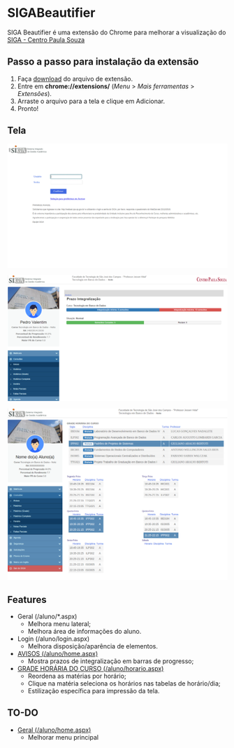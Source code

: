 # SIGABeautifier
SIGA Beautifier é uma extensão do Chrome para melhorar a visualização do [SIGA - Centro Paula Souza](https://www.sigacentropaulasouza.com.br/aluno)
## Passo a passo para instalação da extensão

1. Faça [download](https://goo.gl/Akprso) do arquivo de extensão.
2. Entre em **chrome://extensions/** (*Menu* > *Mais ferramentas* > *Extensões*).
3. Arraste o arquivo para a tela e clique em Adicionar.
4. Pronto!

## Tela

![Tela de Login](https://github.com/pedro-valentim/SIGABeautifier/blob/master/example/login.gif "LOGIN")

![Tela de Avisos (Inicial)](https://github.com/pedro-valentim/SIGABeautifier/blob/master/example/example-home.png "AVISOS")

![Tela de Horários](https://github.com/pedro-valentim/SIGABeautifier/blob/master/example/example-horario.png "GRADE HORÁRIA DO CURSO")

## Features
- Geral (/aluno/*.aspx)
    * Melhora menu lateral;
    * Melhora área de informações do aluno.
- Login (/aluno/login.aspx)
    * Melhora disposição/aparência de elementos.
- [AVISOS (/aluno/home.aspx)](https://www.sigacentropaulasouza.com.br/aluno/home.aspx)
    * Mostra prazos de integralização em barras de progresso;
- [GRADE HORÁRIA DO CURSO (/aluno/horario.aspx)](https://www.sigacentropaulasouza.com.br/aluno/horario.aspx)
    * Reordena as matérias por horário;
    * Clique na matéria seleciona os horários nas tabelas de horário/dia;
    * Estilização específica para impressão da tela.

## TO-DO
- [Geral (/aluno/home.aspx)](https://www.sigacentropaulasouza.com.br/aluno/home.aspx)
    *  Melhorar menu principal
